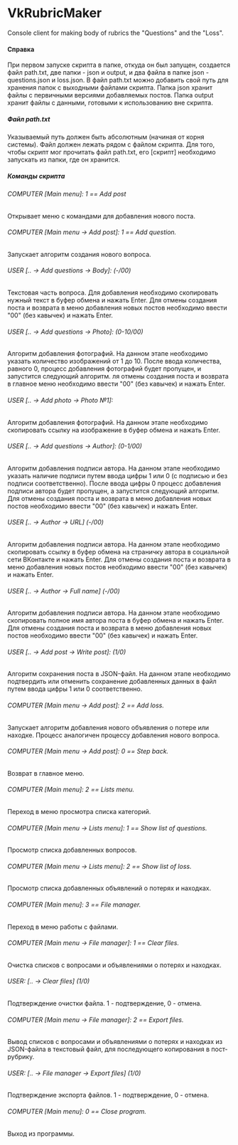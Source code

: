 # VkRubricMaker
Console client for making body of rubrics the "Questions" and the "Loss".

#### Справка

При первом запуске скрипта в папке, откуда он был запущен, создается файл path.txt, две папки - json и output, и два файла в папке json - questions.json и loss.json. В файл path.txt можно добавить свой путь для хранения папок с выходными файлами скрипта. Папка json хранит файлы с первичными версиями добавляемых постов. Папка output хранит файлы с данными, готовыми к использованию вне скрипта.

##### Файл path.txt

Указываемый путь должен быть абсолютным (начиная от корня системы). Файл должен лежать рядом с файлом скрипта. Для того, чтобы скрипт мог прочитать файл path.txt, его [скрипт] необходимо запускать из папки, где он хранится.

##### Команды скрипта

###### COMPUTER [Main menu]: 1 == Add post

Открывает меню с командами для добавления нового поста.

###### COMPUTER [Main menu -> Add post]: 1 == Add question.

Запускает алгоритм создания нового вопроса.

###### USER [.. -> Add questions -> Body]: (-/00) 

Текстовая часть вопроса. Для добавления необходимо скопировать нужный текст в буфер обмена и нажать Enter. Для отмены создания поста и возврата в меню добавления новых постов необходимо ввести "00" (без кавычек) и нажать Enter.

###### USER [.. -> Add questions -> Photo]: (0-10/00)

Алгоритм добавления фотографий. На данном этапе необходимо указать количество изображений от 1 до 10. После ввода количества, равного 0, процесс добавления фотографий будет пропущен, и запустится следующий алгоритм. ля отмены создания поста и возврата в главное меню необходимо ввести "00" (без кавычек) и нажать Enter.

###### USER [.. -> Add photo -> Photo №1]: 

Алгоритм добавления фотографий. На данном этапе необходимо скопировать ссылку на изображение в буфер обмена и нажать Enter. 

###### USER [.. -> Add questions -> Author]: (0-1/00) 

Алгоритм добавления подписи автора. На данном этапе необходимо указать наличие подписи путем ввода цифры 1 или 0 (с подписью и без подписи соответственно). После ввода цифры 0 процесс добавления подписи автора будет пропущен, а запустится следующий алгоритм. Для отмены создания поста и возврата в меню добавления новых постов необходимо ввести "00" (без кавычек) и нажать Enter.

###### USER [.. -> Author -> URL] (-/00) 

Алгоритм добавления подписи автора. На данном этапе необходимо скопировать ссылку в буфер обмена на страничку автора в социальной сети ВКонтакте и нажать Enter. Для отмены создания поста и возврата в меню добавления новых постов необходимо ввести "00" (без кавычек) и нажать Enter.

###### USER [.. -> Author -> Full name] (-/00) 

Алгоритм добавления подписи автора. На данном этапе необходимо скопировать полное имя автора поста в буфер обмена и нажать Enter. Для отмены создания поста и возврата в меню добавления новых постов необходимо ввести "00" (без кавычек) и нажать Enter.

###### USER [.. -> Add post -> Write post]: (1/0) 

Алгоритм сохранения поста в JSON-файл. На данном этапе необходимо подтвердить или отменить сохранение добавленных данных в файл путем ввода цифры 1 или 0 соответственно.

###### COMPUTER [Main menu -> Add post]: 2 == Add loss.

Запускает алгоритм добавления нового объявления о потере или находке. Процесс аналогичен процессу добавления нового вопроса.

###### COMPUTER [Main menu -> Add post]: 0 == Step back.

Возврат в главное меню.

###### COMPUTER [Main menu]: 2 == Lists menu.

Переход в меню просмотра списка категорий.

###### COMPUTER [Main menu -> Lists menu]: 1 == Show list of questions.

Просмотр списка добавленных вопросов.

###### COMPUTER [Main menu -> Lists menu]: 2 == Show list of loss.

Просмотр списка добавленных объявлений о потерях и находках.

###### COMPUTER [Main menu]: 3 == File manager.

Переход в меню работы с файлами.

###### COMPUTER [Main menu -> File manager]: 1 == Clear files.

Очистка списков с вопросами и объявлениями о потерях и находках.

###### USER: [.. -> Clear files] (1/0) 

Подтверждение очистки файла. 1 - подтверждение, 0 - отмена.

###### COMPUTER [Main menu -> File manager]: 2 == Export files.

Вывод списков с вопросами и объявлениями о потерях и находках из JSON-файла в текстовый файл, для последующего копирования в пост-рубрику.

###### USER: [.. -> File manager -> Export files] (1/0) 

Подтверждение экспорта файлов. 1 - подтверждение, 0 - отмена.

###### COMPUTER [Main menu]: 0 == Close program.

Выход из программы.
